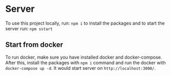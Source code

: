 # Server

To use this project locally, 
run: `npm i` to install the packages
and to start the server run: `npm sstart`

## Start from docker

To run docker, make sure you have installed docker and docker-compose.
After this, install the packages with `npm i` command and 
run the docker with `docker-compose up -d`.
It would start server on `http://localhost:3000/`.

